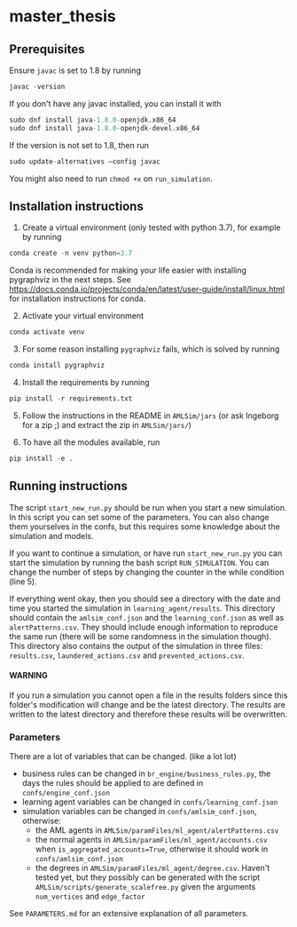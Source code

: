 # master_thesis


## Prerequisites
Ensure `javac` is set to 1.8 by running
``` python
javac -version
```

If you don't have any javac installed, you can install it with
``` python
sudo dnf install java-1.8.0-openjdk.x86_64
sudo dnf install java-1.8.0-openjdk-devel.x86_64
```

If the version is not set to 1.8, then run
``` python
sudo update-alternatives –config javac
```

You might also need to run `chmod +x` on `run_simulation`.


## Installation instructions
1. Create a virtual environment (only tested with python 3.7), for example by running
``` python
conda create -n venv python=3.7
```

Conda is recommended for making your life easier with installing pygraphviz in the next steps.
See https://docs.conda.io/projects/conda/en/latest/user-guide/install/linux.html for installation instructions for conda.

2. Activate your virtual environment
``` python 
conda activate venv
```

3. For some reason installing `pygraphviz` fails, which is solved by running
 ``` python
 conda install pygraphviz
 ```
4. Install the requirements by running
``` python
pip install -r requirements.txt
```

5. Follow the instructions in the README in `AMLSim/jars` (or ask Ingeborg for a zip ;) and extract the zip in 
   `AMLSim/jars/`)
   
6. To have all the modules available, run
``` python
pip install -e .
```


## Running instructions
The script `start_new_run.py` should be run when you start a new simulation.
In this script you can set some of the parameters. You can also change them yourselves in the confs, but this requires 
some knowledge about the simulation and models.

If you want to continue a simulation, or have run `start_new_run.py` you can start the simulation by 
running the bash script `RUN_SIMULATION`. You can change the number of steps by changing the counter in the while 
condition (line 5).

If everything went okay, then you should see a directory with the date and time you started the simulation 
in `learning_agent/results`. This directory should contain the `amlsim_conf.json` and the `learning_conf.json` 
as well as `alertPatterns.csv`. They should include enough information to reproduce the same run 
(there will be some randomness in the simulation though). This directory also contains the output of the simulation in 
three files: `results.csv`, `laundered_actions.csv` and `prevented_actions.csv`.

#### WARNING
If you run a simulation you cannot open a file in the results folders since this folder's modification will change and be the latest directory.
The results are written to the latest directory and therefore these results will be overwritten.

### Parameters
There are a lot of variables that can be changed. (like a lot lot)
- business rules can be changed in `br_engine/business_rules.py`, 
  the days the rules should be applied to are defined in `confs/engine_conf.json`
- learning agent variables can be changed in `confs/learning_conf.json`
- simulation variables can be changed in `confs/amlsim_conf.json`, otherwise:
  - the AML agents in `AMLSim/paramFiles/ml_agent/alertPatterns.csv`
  - the normal agents in `AMLSim/paramFiles/ml_agent/accounts.csv` when ```is_aggregated_accounts=True```, 
    otherwise it should work in `confs/amlsim_conf.json`
  - the degrees in `AMLSim/paramFiles/ml_agent/degree.csv`. 
    Haven't tested yet, but they possibly can be generated with the script `AMLSim/scripts/generate_scalefree.py` given the arguments `num_vertices` and `edge_factor`
    
See ```PARAMETERS.md``` for an extensive explanation of all parameters.
